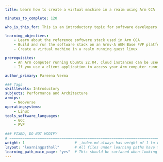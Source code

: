 ```yaml
---
title: Learn how to create a virtual machine in a realm using Arm CCA

minutes_to_complete: 120

who_is_this_for: This is an introductory topic for software developers who want to learn about Arm Confidential Compute Architecture (CCA).

learning_objectives:
    - Learn about the reference software stack used in Arm CCA
    - Build and run the software stack on an Armv-A AEM Base FVP platform with support for RME extensions
    - Create a virtual machine in a realm running guest linux

prerequisites:
    - An Arm computer running Ubuntu 22.04. Cloud instances can be used, refer to the list of [Arm cloud service providers](/learning-paths/servers-and-cloud-computing/csp/).
    - If you use a client application to access your Arm computer running Ubuntu, make sure that X11 forwarding is enabled.

author_primary: Pareena Verma

### Tags
skilllevels: Introductory
subjects: Performance and Architecture
armips:
    - Neoverse 
operatingsystems:
    - Linux 
tools_software_languages:
    - GCC
    - FVP
    
### FIXED, DO NOT MODIFY
# ================================================================================
weight: 1                       # _index.md always has weight of 1 to order correctly
layout: "learningpathall"       # All files under learning paths have this same wrapper
learning_path_main_page: "yes"  # This should be surfaced when looking for related content. Only set for _index.md of learning path content.
---
```

